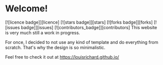 # Welcome!
[![licence badge]][licence] 
[![stars badge]][stars]
[![forks badge]][forks]
[![issues badge]][issues]
[![contributors_badge]][contributors] 
This website is very much still a work in progress. 

For once, I decided to not use any kind of template and do everything from scratch. That's why the design is so minimalistic. 

Feel free to check it out at https://louisrichard.github.io/ 
